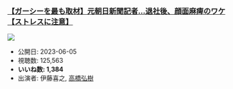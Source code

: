 ### [【ガーシーを最も取材】元朝日新聞記者…退社後、顔面麻痺のワケ【ストレスに注意】](https://www.youtube.com/watch?v=JVvpEScwF1g)
[![](https://img.youtube.com/vi/JVvpEScwF1g/sddefault.jpg)](https://www.youtube.com/watch?v=JVvpEScwF1g)
-   公開日: 2023-06-05
-   視聴数: 125,563
-   **いいね数: 1,384**
-   出演者: 伊藤喜之, [高橋弘樹](/rehacq_fan/people/高橋弘樹 "wikilink")
